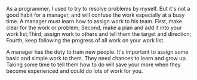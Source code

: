 <!---
markmeta_author: wongoo
markmeta_date: 2013-01-11 03:02:38
excerpt: The change from programmer to manager
slug: the-change-from-programmer-to-manager
markmeta_title: The change from programmer to manager
wordpress_id: 382
markmeta_categories: Management
markmeta_tags: management
-->

As a programmer, I used to try to resolve problems by myself. But it's not a good habit for a manager, and will confuse the work especially at a busy time. A manager must learn how to assign work to his team. First, make clear for the work or problem; Second, make a plan and add it into your work list;Third, assign work to others and tell them the target and direction; Fourth, keep following the progress of all work on your work list.

A manager has the duty to train new people. It's important to assign some basic and simple work to them. They need chances to learn and grow up. Taking some time to tell them how to do will save your more when they become experienced and could do lots of work for you. 
